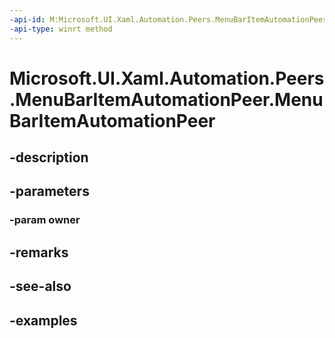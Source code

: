 ```yaml
---
-api-id: M:Microsoft.UI.Xaml.Automation.Peers.MenuBarItemAutomationPeer.#ctor(Microsoft.UI.Xaml.Controls.MenuBarItem)
-api-type: winrt method
---
```


<!-- Method syntax.
public MenuBarItemAutomationPeer.MenuBarItemAutomationPeer(MenuBarItem owner)
-->

# Microsoft.UI.Xaml.Automation.Peers.MenuBarItemAutomationPeer.MenuBarItemAutomationPeer

## -description

## -parameters
### -param owner

## -remarks

## -see-also

## -examples

